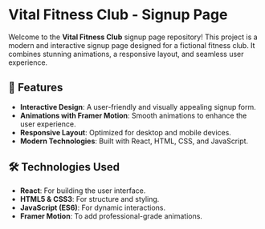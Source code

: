 # Vital Fitness Club - Signup Page  

Welcome to the **Vital Fitness Club** signup page repository! This project is a modern and interactive signup page designed for a fictional fitness club. It combines stunning animations, a responsive layout, and seamless user experience.  

## 🚀 Features  
- **Interactive Design**: A user-friendly and visually appealing signup form.  
- **Animations with Framer Motion**: Smooth animations to enhance the user experience.  
- **Responsive Layout**: Optimized for desktop and mobile devices.  
- **Modern Technologies**: Built with React, HTML, CSS, and JavaScript.  

## 🛠️ Technologies Used  
- **React**: For building the user interface.  
- **HTML5 & CSS3**: For structure and styling.  
- **JavaScript (ES6)**: For dynamic interactions.  
- **Framer Motion**: To add professional-grade animations.  

